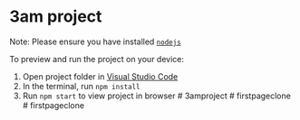 
  # 3am project

  Note: Please ensure you have installed <code><a href="https://nodejs.org/en/download/">nodejs</a></code>

  To preview and run the project on your device:
  1) Open project folder in <a href="https://code.visualstudio.com/download">Visual Studio Code</a>
  2) In the terminal, run `npm install`
  3) Run `npm start` to view project in browser
  #   3 a m p r o j e c t  
 #   f i r s t p a g e c l o n e  
 #   f i r s t p a g e c l o n e  
 